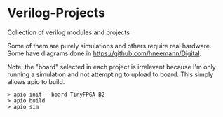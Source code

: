 # Verilog-Projects
Collection of verilog modules and projects

Some of them are purely simulations and others require real hardware.
Some have diagrams done in https://github.com/hneemann/Digital.

Note: the "board" selected in each project is irrelevant because I'm only running a simulation and not attempting to upload to board. This simply allows apio to build.

```
> apio init --board TinyFPGA-B2
> apio build
> apio sim
```